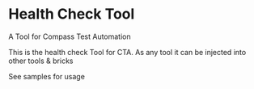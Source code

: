 Health Check Tool
=================

A Tool for Compass Test Automation

This is the health check Tool for CTA. As any tool it can be injected into other tools & bricks

See samples for usage
